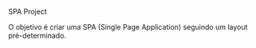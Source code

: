 SPA Project

O objetivo é criar uma SPA (Single Page Application) seguindo um layout pré-determinado.

